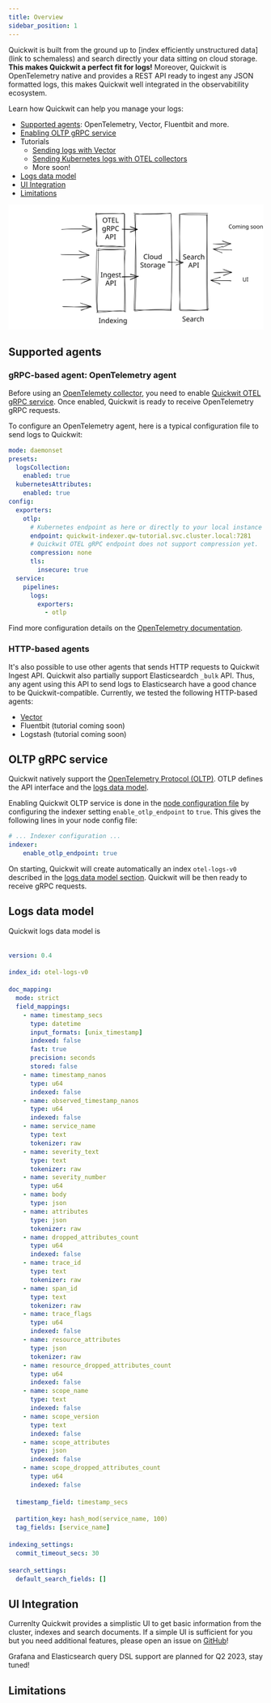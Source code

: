 ```yaml
---
title: Overview
sidebar_position: 1
---
```


Quickwit is built from the ground up to [index efficiently unstructured data](link to schemaless) and search directly your data sitting on cloud storage.
**This makes Quickwit a perfect fit for logs!**
Moreover, Quickwit is OpenTelemetry native and provides a REST API ready to ingest any JSON formatted logs, this
makes Quickwit well integrated in the observabitility ecosystem.

Learn how Quickwit can help you manage your logs:

- [Supported agents](#supported-agents): OpenTelemetry, Vector, Fluentbit and more.
- [Enabling OLTP gRPC service](#oltp-grpc-service)
- Tutorials
  - [Sending logs with Vector](./send-logs-from-vector-to-quickwit.md)
  - [Sending Kubernetes logs with OTEL collectors](./deploy-quickwit-otel-with-helm.md)
  - More soon!
- [Logs data model](#logs-data-model)
- [UI Integration](#ui-integration)
- [Limitations](#limitations)


![Quickwit Logs Management Overview](../assets/images/logs-management-overview.svg)


## Supported agents

### gRPC-based agent: OpenTelemetry agent

Before using an [OpenTelemety collector](https://opentelemetry.io/docs/collector/), you need to enable [Quickwit OTEL gRPC service](#otel-grpc-service).
Once enabled, Quickwit is ready to receive OpenTelemetry gRPC requests.

To configure an OpenTelemetry agent, here is a typical configuration file to send logs to Quickwit:

```yaml
mode: daemonset
presets:
  logsCollection:
    enabled: true
  kubernetesAttributes:
    enabled: true
config:
  exporters:
    otlp:
      # Kubernetes endpoint as here or directly to your local instance localhost:7281
      endpoint: quickwit-indexer.qw-tutorial.svc.cluster.local:7281
      # Quickwit OTEL gRPC endpoint does not support compression yet.
      compression: none
      tls:
        insecure: true
  service:
    pipelines:
      logs:
        exporters:
          - otlp
```

Find more configuration details on the [OpenTelemetry documentation](https://opentelemetry.io/docs/collector/configuration/).


### HTTP-based agents

It's also possible to use other agents that sends HTTP requests to Quickwit Ingest API. Quickwit also partially support Elasticseardch `_bulk` API. Thus, any agent using this API to send logs to Elasticsearch have a good chance to be Quickwit-compatible.
Currently, we tested the following HTTP-based agents:

- [Vector](./send-logs-from-vector-to-quickwit.md)
- Fluentbit (tutorial coming soon)
- Logstash (tutorial coming soon)

## OLTP gRPC service

Quickwit natively support the [OpenTelemetry Protocol (OLTP)](https://opentelemetry.io/docs/reference/specification/protocol/otlp/). OTLP defines the API interface and the [logs data model](#logs-data-model).

Enabling Quickwit OLTP service is done in the [node configuration file](/docs/configuration/node-config.md) by configuring the indexer setting `enable_otlp_endpoint` to `true`. This gives the following lines in your node config file:

```yaml title=node-config.yaml
# ... Indexer configuration ...
indexer:
    enable_otlp_endpoint: true
```

On starting, Quickwit will create automatically an index `otel-logs-v0` described in the [logs data model section](#logs-data-model). Quickwit will be then ready to receive gRPC requests.

## Logs data model

Quickwit logs data model is 

```yaml

version: 0.4

index_id: otel-logs-v0

doc_mapping:
  mode: strict
  field_mappings:
    - name: timestamp_secs
      type: datetime
      input_formats: [unix_timestamp]
      indexed: false
      fast: true
      precision: seconds
      stored: false
    - name: timestamp_nanos
      type: u64
      indexed: false
    - name: observed_timestamp_nanos
      type: u64
      indexed: false
    - name: service_name
      type: text
      tokenizer: raw
    - name: severity_text
      type: text
      tokenizer: raw
    - name: severity_number
      type: u64
    - name: body
      type: json
    - name: attributes
      type: json
      tokenizer: raw
    - name: dropped_attributes_count
      type: u64
      indexed: false
    - name: trace_id
      type: text
      tokenizer: raw
    - name: span_id
      type: text
      tokenizer: raw
    - name: trace_flags
      type: u64
      indexed: false
    - name: resource_attributes
      type: json
      tokenizer: raw
    - name: resource_dropped_attributes_count
      type: u64
      indexed: false
    - name: scope_name
      type: text
      indexed: false
    - name: scope_version
      type: text
      indexed: false
    - name: scope_attributes
      type: json
      indexed: false
    - name: scope_dropped_attributes_count
      type: u64
      indexed: false

  timestamp_field: timestamp_secs

  partition_key: hash_mod(service_name, 100)
  tag_fields: [service_name]

indexing_settings:
  commit_timeout_secs: 30

search_settings:
  default_search_fields: []
```

## UI Integration

Currenlty Quickwit provides a simplistic UI to get basic information from the cluster, indexes and search documents.
If a simple UI is sufficient for you but you need additional features, please open an issue on [GitHub]()!

Grafana and Elasticsearch query DSL support are planned for Q2 2023, stay tuned!

## Limitations
